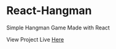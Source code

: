 # React-Hangman

Simple Hangman Game Made with React

View Project Live [Here](https://hangman.damnitrahul.com/)
